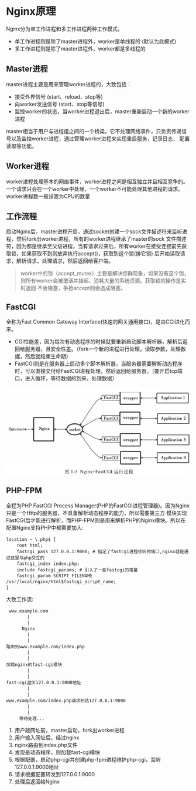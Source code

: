 # Nginx原理

Nginx分为单工作进程和多工作进程两种工作模式。
- 单工作进程则是除了master进程外，worker是单线程的 (默认为此模式)
- 多工作进程则是除了master进程外，worker都是多线程的

## Master进程
master进程主要是用来管理worker进程的，大致包括：
- 接受外界信号 (start、reload、stop等)
- 向worker发送信号 (start、stop等信号)
- 监控worker的状态，当worker进程退出后，master重新启动一个新的worker进程

master相当于用户与进程组之间的一个桥梁，它不处理网络事件，只负责传递信号以及监控worker进程，通过管理worker进程来实现重启服务，记录日志，
配置读取等功能。

## Worker进程
worker进程处理基本的网络事件，worker进程之间是相互独立并且相互竞争的。一个请求只会在一个worker中处理，一个worker不可能处理其他进程的请求。
worker进程数一般设置为CPU的数量

## 工作流程
启动Nginx后，master进程开启，通过socket创建一个sock文件描述符来监听进程，然后fork出worker进程，所有的worker进程继承了master的sock
文件描述符，因为都是继承至父级进程，当有请求过来后，所有worker在接受连接前先获取锁，如果获取不到则放弃执行accept()，获取到这个锁(排它锁)
后开始读取请求，解析请求，处理请求，然后返回给客户端。

> worker中的锁（accept_mutex）主要是解决惊群现象，如果没有这个锁，则所有worker会被激活并挂起，消耗大量的系统资源。获取锁的操作是实时返回
不会阻塞，争抢accept则会造成阻塞。


## FastCGI
全称为Fast Common Gateway Interface(快速的网关通用接口)，是由CGI进化而来。
- CGI性能差，因为每次有动态程序的时候就要重新启动脚本解析器，解析后返回给服务器，且安全性差。（fork一个新的进程进行处理，读取参数，处理数据，然后就结束生命期）
- FastCGI则是在服务器上启动多个脚本解析器，当服务器需要解析动态程序时，可以直接交付给FastCGI进程处理，然后返回给服务器。（要开启tcp端口，进入循环，等待数据的到来，处理数据）

![pic](../images/nginx.png)

## PHP-FPM
全程为PHP FastCGI Process Manager(PHP的FastCGI进程管理器)。因为Nginx只是一个Http的服务器，不具备解析动态程序的能力，所以需要第三方
模块实现FastCGI后才能进行解析，而PHP-FPM则是用来解析PHP的Nginx模块。所以在配置Nginx支持PHP中都需要加入:
```nginx
location ~ \.php$ {
    root html;   
    fastcgi_pass 127.0.0.1:9000; # 指定了fastcgi进程侦听的端口,nginx就是通过这里与php交互的
    fastcgi_index index.php;
    include fastcgi_params; # 引入了一些fastcgi的常量
    fastcgi_param SCRIPT_FILENAME   /usr/local/nginx/html$fastcgi_script_name;
}
```
大致工作流:
```
 www.example.com
        |
        |
      Nginx
        |
        |
路由到www.example.com/index.php
        |
        |
加载nginx的fast-cgi模块
        |
        |
fast-cgi监听127.0.0.1:9000地址
        |
        |
www.example.com/index.php请求到达127.0.0.1:9000
        |
        |
     等待处理...
```
1. 用户敲网址前，master启动，fork出worker进程
2. 用户输入网址后，经过nginx
3. nginx路由到index.php文件
4. 发现是动态程序，则加载fast-cgi模块
5. 根据配置，启动php-cgi并创建php-fpm进程维护php-cgi，监听127.0.0.1:9000地址
6. 请求根据配置转发到127.0.0.1:9000
7. 处理后返回给Nginx